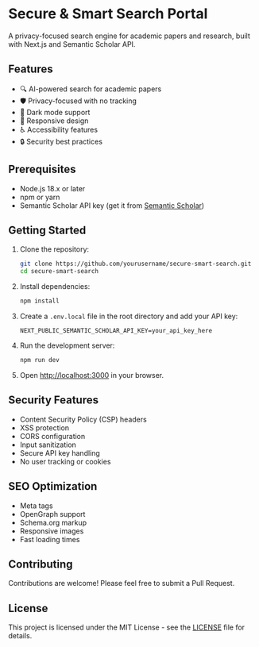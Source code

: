 # Secure & Smart Search Portal

A privacy-focused search engine for academic papers and research, built with Next.js and Semantic Scholar API.

## Features

- 🔍 AI-powered search for academic papers
- 🛡️ Privacy-focused with no tracking
- 🌙 Dark mode support
- 📱 Responsive design
- ♿ Accessibility features
- 🔒 Security best practices

## Prerequisites

- Node.js 18.x or later
- npm or yarn
- Semantic Scholar API key (get it from [Semantic Scholar](https://www.semanticscholar.org/product/api))

## Getting Started

1. Clone the repository:
   ```bash
   git clone https://github.com/yourusername/secure-smart-search.git
   cd secure-smart-search
   ```

2. Install dependencies:
   ```bash
   npm install
   ```

3. Create a `.env.local` file in the root directory and add your API key:
   ```
   NEXT_PUBLIC_SEMANTIC_SCHOLAR_API_KEY=your_api_key_here
   ```

4. Run the development server:
   ```bash
   npm run dev
   ```

5. Open [http://localhost:3000](http://localhost:3000) in your browser.

## Security Features

- Content Security Policy (CSP) headers
- XSS protection
- CORS configuration
- Input sanitization
- Secure API key handling
- No user tracking or cookies

## SEO Optimization

- Meta tags
- OpenGraph support
- Schema.org markup
- Responsive images
- Fast loading times

## Contributing

Contributions are welcome! Please feel free to submit a Pull Request.

## License

This project is licensed under the MIT License - see the [LICENSE](LICENSE) file for details.
